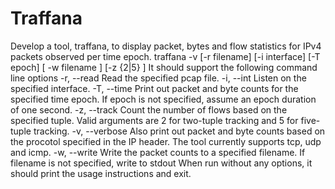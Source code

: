 Traffana
========

Develop a tool, traffana, to display packet, bytes and flow statistics for IPv4 packets observed per time epoch.  traffana -v [-r filename] [-i interface] [-T epoch] [ -w filename ] [-z {2|5} ]  It should support the following command line options -r, --read 	Read the specified pcap file. -i, --int 	Listen on the specified interface. -T, --time 	Print out packet and byte counts for the specified time epoch. If epoch is not specified, assume an epoch duration of one second. -z, --track 	Count the number of flows based on the specified tuple. Valid arguments are 2 for two-tuple tracking and 5 for five-tuple tracking. -v, --verbose 	Also print out packet and byte counts based on the procotol specified in the IP header. The tool currently supports tcp, udp and icmp. -w, --write 	Write the packet counts to a specified filename. If filename is not specified, write to stdout  When run without any options, it should print the usage instructions and exit.

